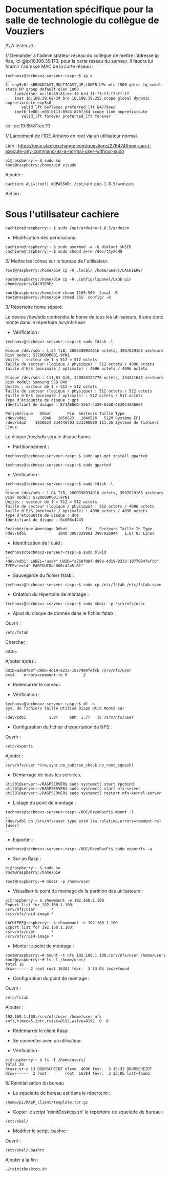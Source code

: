 Documentation spécifique pour la salle de technologie du collègue de Vouziers
=============================================================================

/!\ A tester /!\


1/ Demander à l'administrateur réseau du collègue de mettre l'adresse ip fixe, ici @ip:10.108.39.173, pour la carte réseau du serveur.
Il faudra lui fournir l'adresse MAC de la carte réseau : 

```
technovz@technovz-serveur-rasp:~$ ip a
...
3: enp5s0: <BROADCAST,MULTICAST,UP,LOWER_UP> mtu 1500 qdisc fq_codel state UP group default qlen 1000
    link/ether ec:10:69:81:ec:10 brd ff:ff:ff:ff:ff:ff
    inet 10.108.39.68/24 brd 10.108.39.255 scope global dynamic noprefixroute enp5s0
       valid_lft 64779sec preferred_lft 64779sec
    inet6 fe80::e03:b113:89d4:876f/64 scope link noprefixroute 
       valid_lft forever preferred_lft forever

```

ici : ec:10:69:81:ec:10


1/ Lancement de l'IDE Arduino en root via un utilisateur normal.

Lien : https://unix.stackexchange.com/questions/276474/how-can-i-execute-any-command-as-a-normal-user-without-sudo

```
pi@raspberry:~ $ sudo su
root@raspberry:/home/pi# visudo 
```

Ajouter : 

```
cachiere ALL=(root) NOPASSWD: /opt/arduino-1.8.5/arduino
```


Action : 
# Sous l'utilisateur cachiere
```
cachiere@raspberry:~ $ sudo /opt/arduino-1.8.5/arduino
```


- Modification des permissions : 

```
cachiere@raspberry:~ $ sudo usermod -a -G dialout $USER  
cachiere@raspberry:~ $ sudo chmod a+rw /dev/ttyACM0
```


2/ Mettre les icônes sur le bureau de l'utilisateur.

```
root@raspberry:/home/pi# cp -R .local/ /home/users/CACHIERE/
```

```
root@raspberry:/home/pi# cp -R .config/lxpanel/LXDE-pi/ /home/users/CACHIERE/
```

```
root@raspberry:/home/pi# chown 1105:500 .local -R
root@raspberry:/home/pi# chmod 755 .config/ -R
```


3/ Répertoire home séparé.

Le device /dev/sdb contiendra le home de tous les utilisateurs, il sera donc monté dans le répertoire /srv/nfs/user


- Vérification :

```
technovz@technovz-serveur-rasp:~$ sudo fdisk -l 
...
Disque /dev/sdb : 1,84 TiB, 2000398934016 octets, 3907029168 secteurs
Disk model: ST2000DM001-9YN1
Unités : secteur de 1 × 512 = 512 octets
Taille de secteur (logique / physique) : 512 octets / 4096 octets
taille d'E/S (minimale / optimale) : 4096 octets / 4096 octets
```

```
Disque /dev/sda : 111,81 GiB, 120034123776 octets, 234441648 secteurs
Disk model: Samsung SSD 840 
Unités : secteur de 1 × 512 = 512 octets
Taille de secteur (logique / physique) : 512 octets / 512 octets
taille d'E/S (minimale / optimale) : 512 octets / 512 octets
Type d'étiquette de disque : gpt
Identifiant de disque : 871AE86D-5567-4329-8368-4E20C40A666F

Périphérique   Début       Fin  Secteurs Taille Type
/dev/sda1       2048   1050623   1048576   512M Système EFI
/dev/sda2    1050624 234440703 233390080 111,3G Système de fichiers Linux
```

Le disque /dev/sdb sera le disque home.


- Partitionnement : 

```
technovz@technovz-serveur-rasp:~$ sudo apt-get install gparted
```

```
technovz@technovz-serveur-rasp:~$ sudo gparted
``` 


- Vérification : 

```
technovz@technovz-serveur-rasp:~$ sudo fdisk -l
...
Disque /dev/sdb : 1,84 TiB, 2000398934016 octets, 3907029168 secteurs
Disk model: ST2000DM001-9YN1
Unités : secteur de 1 × 512 = 512 octets
Taille de secteur (logique / physique) : 512 octets / 4096 octets
taille d'E/S (minimale / optimale) : 4096 octets / 4096 octets
Type d'étiquette de disque : dos
Identifiant de disque : 0x806c4245

Périphérique Amorçage Début        Fin   Secteurs Taille Id Type
/dev/sdb1              2048 3907028991 3907026944   1,8T 83 Linux
```


- Identification de l'uuid : 

```
technovz@technovz-serveur-rasp:~$ sudo blkid
...
/dev/sdb1: LABEL="user" UUID="a260f08f-d98b-4d19-8233-1077904fefcb" TYPE="ext4" PARTUUID="806c4245-01"
```


- Sauvegarde du fichier fstab :

```
technovz@technovz-serveur-rasp:~$ sudo cp /etc/fstab /etc/fstab.save
```


- Création du répertoire de montage :

```
technovz@technovz-serveur-rasp:~$ sudo mkdir -p /srv/nfs/user
```


- Ajout du disque de donnée dans le fichier fstab : 

Ouvrir : 

```
/etc/fstab
```

Chercher :

```
UUID=
```


Ajouter après : 

```
UUID=a260f08f-d98b-4d19-8233-1077904fefcb /srv/nfs/user              ext4    errors=remount-ro 0       2
```


- Redémarrer le serveur.


- Vérification : 

```
technovz@technovz-serveur-rasp:~$ df -h
Sys. de fichiers Taille Utilisé Dispo Uti% Monté sur
...
/dev/sdb1          1,8T     68M  1,7T   1% /srv/nfs/user
```


- Configuration du fichier d'exportation de NFS :

Ouvrir : 

```
/etc/exports
```

Ajouter :

```
/srv/nfs/user *(rw,sync,no_subtree_check,no_root_squash)
```


- Démarrage de tous les services.

```
util01@server:~/RASPSERVER$ sudo systemctl start rpcbind
util01@server:~/RASPSERVER$ sudo systemctl start nfs-server
util01@server:~/RASPSERVER$ sudo systemctl restart nfs-kernel-server
```


- Listage du point de montage : 

```
technovz@technovz-serveur-rasp:~/DOC/RezoRasPi$ mount -l
...
/dev/sdb1 on /srv/nfs/user type ext4 (rw,relatime,errors=remount-ro) [user]
...
```


- Exporter :

```
technovz@technovz-serveur-rasp:~/DOC/RezoRasPi$ sudo exportfs -a
```


- Sur un Rasp :

```
pi@raspberry:~ $ sudo su
root@raspberry:/home/pi# 
```

```
root@raspberry:~# mkdir -p /home/user
```


- Visualiser le point de montage de la partition des utilisateurs :

```
pi@raspberry:~ $ showmount -e 192.168.1.100
Export list for 192.168.1.100:
/srv/nfs/user       *
/srv/nfs/rpi4-image *
```

```
CACHIERE@raspberry:~ $ showmount -e 192.168.1.100
Export list for 192.168.1.100:
/srv/nfs/user       *
/srv/nfs/rpi4-image *
```

- Monter le point de montage :

```
root@raspberry:~# mount -t nfs 192.168.1.100:/srv/nfs/user /home/users
root@raspberry:~# ls -l /home/user/
total 16
drwx------ 2 root root 16384 févr.  3 13:05 lost+found
```


- Configuration du point de montage : 

Ouvrir :

```
/etc/fstab
```

Ajouter : 

```
192.168.1.100:/srv/nfs/user /home/user nfs soft,timeo=5,intr,rsize=8192,wsize=8192  0  0
```


- Rédemarrer le client Raspi


- Se connecter avec un utilisateur.


- Vérification :

```
pi@raspberry:~ $ ls -l /home/users/
total 20
drwxr-xr-x 13 BOURSCHEIDT eleve  4096 févr.  3 15:32 BOURSCHEIDT
drwx------  2 root        root  16384 févr.  3 13:05 lost+found
```


5/ Reinitialisation du bureau

- Le squelette de bureau est dans le répertoire : 

```
/home/pi/RASP_client/template.tar.gz
```

- Copier le script 'reinitDesktop.sh' le répertoire de squelette de bureau : 

```
/etc/skel/
```


- Modifier le script .bashrc : 

Ouvrir : 

```
/etc/skel/.bashrc
```

Ajouter à la fin : 

```
~/reinitDesktop.sh
```


